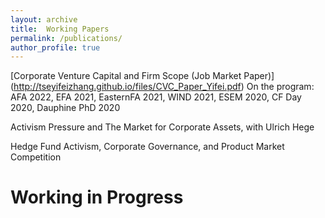 ```yaml
---
layout: archive
title:  Working Papers
permalink: /publications/
author_profile: true
---
```



[Corporate Venture Capital and Firm Scope (Job Market Paper)] (http://tseyifeizhang.github.io/files/CVC_Paper_Yifei.pdf)
On the program: AFA 2022, EFA 2021, EasternFA 2021, WIND 2021, ESEM 2020, CF Day 2020, Dauphine PhD 2020

Activism Pressure and The Market for Corporate Assets, with Ulrich Hege

Hedge Fund Activism, Corporate Governance, and Product Market Competition

Working in Progress
======
